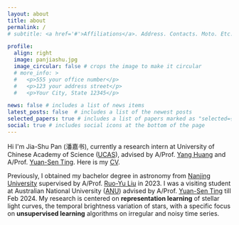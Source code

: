 ```yaml
---
layout: about
title: about
permalink: /
# subtitle: <a href='#'>Affiliations</a>. Address. Contacts. Moto. Etc.

profile:
  align: right
  image: panjiashu.jpg
  image_circular: false # crops the image to make it circular
  # more_info: >
  #   <p>555 your office number</p>
  #   <p>123 your address street</p>
  #   <p>Your City, State 12345</p>

news: false # includes a list of news items
latest_posts: false  # includes a list of the newest posts
selected_papers: true # includes a list of papers marked as "selected={true}"
social: true # includes social icons at the bottom of the page
---
```


<!-- Write your biography here. Tell the world about yourself. Link to your favorite [subreddit](http://reddit.com). You can put a picture in, too. The code is already in, just name your picture `prof_pic.jpg` and put it in the `img/` folder.

Put your address / P.O. box / other info right below your picture. You can also disable any of these elements by editing `profile` property of the YAML header of your `_pages/about.md`. Edit `_bibliography/papers.bib` and Jekyll will render your [publications page](/al-folio/publications/) automatically.

Link to your social media connections, too. This theme is set up to use [Font Awesome icons](https://fontawesome.com/) and [Academicons](https://jpswalsh.github.io/academicons/), like the ones below. Add your Facebook, Twitter, LinkedIn, Google Scholar, or just disable all of them. -->
Hi I'm Jia-Shu Pan (潘嘉书), currently a research intern at University of Chinese Academy of Science ([UCAS](https://english.ucas.ac.cn/)), advised by A/Prof. [Yang Huang](https://people.ucas.ac.cn/~yanghuang) and A/Prof. [Yuan-Sen Ting](https://www.mso.anu.edu.au/~yting/). Here is my [CV](/assets/pdf/jspan_resume.pdf).

Previously, I obtained my bachelor degree in astronomy from [Nanjing University](https://www.nju.edu.cn/en/) supervised by A/Prof. [Ruo-Yu Liu](https://astronomy.nju.edu.cn/EN/People/AssociateProfessors/20210209/i188028.html) in 2023. I was a visiting student at Australian National University ([ANU](https://www.anu.edu.au/)) advised by A/Prof. [Yuan-Sen Ting](https://www.mso.anu.edu.au/~yting/) till Feb 2024. My research is centered on **representation learning** of stellar light curves, the temporal brightness variation of stars, with a specific focus on **unsupervised learning** algorithms on irregular and noisy time series.